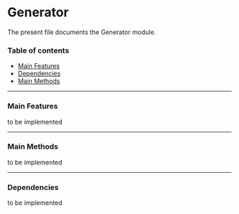 # Generator

The present file documents the Generator module.
<br/>

### Table of contents ###

* [Main Features](#main-features)
* [Dependencies](#dependencies)
* [Main Methods](#main-methods)
 
 
---

### Main Features ### 

to be implemented

 
---

### Main Methods ###

to be implemented

 
---

### Dependencies ### 

to be implemented 
 
